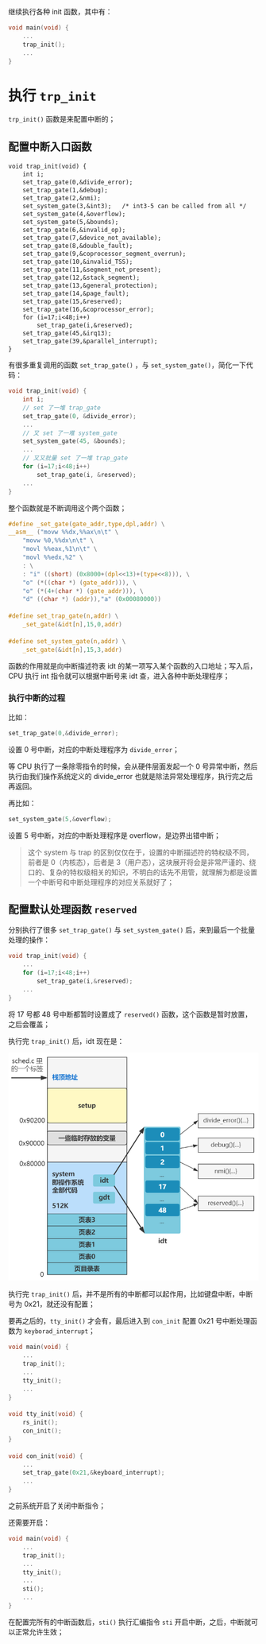 继续执行各种 init 函数，其中有：

```c
void main(void) {
    ...
    trap_init();
    ...
}
```



# 执行 `trp_init`

`trp_init()` 函数是来配置中断的；



## 配置中断入口函数

````
void trap_init(void) {
    int i;
    set_trap_gate(0,&divide_error);
    set_trap_gate(1,&debug);
    set_trap_gate(2,&nmi);
    set_system_gate(3,&int3);   /* int3-5 can be called from all */
    set_system_gate(4,&overflow);
    set_system_gate(5,&bounds);
    set_trap_gate(6,&invalid_op);
    set_trap_gate(7,&device_not_available);
    set_trap_gate(8,&double_fault);
    set_trap_gate(9,&coprocessor_segment_overrun);
    set_trap_gate(10,&invalid_TSS);
    set_trap_gate(11,&segment_not_present);
    set_trap_gate(12,&stack_segment);
    set_trap_gate(13,&general_protection);
    set_trap_gate(14,&page_fault);
    set_trap_gate(15,&reserved);
    set_trap_gate(16,&coprocessor_error);
    for (i=17;i<48;i++)
        set_trap_gate(i,&reserved);
    set_trap_gate(45,&irq13);
    set_trap_gate(39,&parallel_interrupt);
}
````

有很多重复调用的函数 `set_trap_gate()` ，与 `set_system_gate()`，简化一下代码：

````c
void trap_init(void) {
    int i;
    // set 了一堆 trap_gate
    set_trap_gate(0, &divide_error);
    ... 
    // 又 set 了一堆 system_gate
    set_system_gate(45, &bounds);
    ...
    // 又又批量 set 了一堆 trap_gate
    for (i=17;i<48;i++)
        set_trap_gate(i, &reserved);
    ...
}
````

整个函数就是不断调用这个两个函数；

````c
#define _set_gate(gate_addr,type,dpl,addr) \
__asm__ ("movw %%dx,%%ax\n\t" \
    "movw %0,%%dx\n\t" \
    "movl %%eax,%1\n\t" \
    "movl %%edx,%2" \
    : \
    : "i" ((short) (0x8000+(dpl<<13)+(type<<8))), \
    "o" (*((char *) (gate_addr))), \
    "o" (*(4+(char *) (gate_addr))), \
    "d" ((char *) (addr)),"a" (0x00080000))

#define set_trap_gate(n,addr) \
    _set_gate(&idt[n],15,0,addr)

#define set_system_gate(n,addr) \
    _set_gate(&idt[n],15,3,addr)
````

函数的作用就是向中断描述符表 idt 的某一项写入某个函数的入口地址；写入后，CPU 执行 int 指令就可以根据中断号来 idt 查，进入各种中断处理程序；

### 执行中断的过程

比如：

````c
set_trap_gate(0,&divide_error);
````

设置 0 号中断，对应的中断处理程序为 `divide_error`；

等 CPU 执行了一条除零指令的时候，会从硬件层面发起一个 0 号异常中断，然后执行由我们操作系统定义的 divide_error 也就是除法异常处理程序，执行完之后再返回。

再比如：

````c
set_system_gate(5,&overflow);
````

设置 5 号中断，对应的中断处理程序是 overflow，是边界出错中断；

> 这个 system 与 trap 的区别仅仅在于，设置的中断描述符的特权级不同，前者是 0（内核态），后者是 3（用户态），这块展开将会是非常严谨的、绕口的、复杂的特权级相关的知识，不明白的话先不用管，就理解为都是设置一个中断号和中断处理程序的对应关系就好了；



## 配置默认处理函数 `reserved`

分别执行了很多  `set_trap_gate()` 与 `set_system_gate()` 后，来到最后一个批量处理的操作：

````c
void trap_init(void) {
    ...
    for (i=17;i<48;i++)
        set_trap_gate(i,&reserved);
    ...
}
````

将 17 号都 48 号中断都暂时设置成了 `reserved()` 函数，这个函数是暂时放置，之后会覆盖；

执行完 `trap_init()` 后，idt 现在是：

<img src="./pics/14-配置idt.assets/640 (2).png" alt="640 (2)" style="zoom:67%;" />

执行完 `trap_init()` 后，并不是所有的中断都可以起作用，比如键盘中断，中断号为 0x21，就还没有配置；

要再之后的，`tty_init()` 才会有，最后进入到 `con_init` 配置 0x21 号中断处理函数为 `keyborad_interrupt`；

````c
void main(void) {
    ...
    trap_init();
    ...
    tty_init();
    ...
}

void tty_init(void) {
    rs_init();
    con_init();
}

void con_init(void) {
    ...
    set_trap_gate(0x21,&keyboard_interrupt);
    ...
}
````

之前系统开启了关闭中断指令；

还需要开启：

```c
void main(void) {
    ...
    trap_init();
    ...
    tty_init();
    ...
    sti();
    ...
}
```

在配置完所有的中断函数后，`sti()` 执行汇编指令 `sti` 开启中断，之后，中断就可以正常允许生效；

